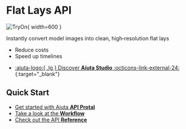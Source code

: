 # Flat Lays API

![TryOn](/media/products/flat-lays.png){ width=600 }

Instantly convert model images into clean, high‑resolution flat lays

- Reduce costs
- Speed up timelines

<div class="grid cards" markdown>

- [:aiuta-logo:{ .lg } Discover __Aiuta Studio__ :octicons-link-external-24:](https://aiuta.com/aiuta-studio){:target="_blank"}

</div>

## Quick Start

- [Get started with Aiuta __API Protal__](/api/getting-started.md)
- [Take a look at the __Workflow__](/api/flat-lays/workflow.md)
- [Check out the API __Reference__](/api/flat-lays/reference.md)
